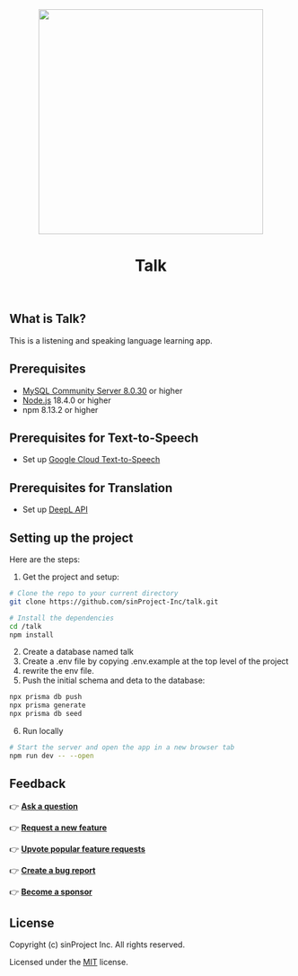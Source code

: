 <div align="center">
  <img src="https://sinproject.net/wp-content/uploads/2019/12/sinProject-01-640x677.png" width="400">
  <h1>Talk</h1>
  <br />
</div>

## What is Talk?

This is a listening and speaking language learning app.

## Prerequisites

- [MySQL Community Server 8.0.30](https://dev.mysql.com/downloads/mysql/) or higher
- [Node.js](https://nodejs.org/) 18.4.0 or higher
- npm 8.13.2 or higher

## Prerequisites for Text-to-Speech

- Set up [Google Cloud Text-to-Speech](https://cloud.google.com/text-to-speech)

## Prerequisites for Translation

- Set up [DeepL API](https://www.deepl.com/pro-api?cta=header-pro-api/)


## Setting up the project

Here are the steps:

1. Get the project and setup:

```bash
# Clone the repo to your current directory
git clone https://github.com/sinProject-Inc/talk.git

# Install the dependencies
cd /talk
npm install
```

2. Create a database named talk
3. Create a .env file by copying .env.example at the top level of the project
4. rewrite the env file.
5. Push the initial schema and deta to the database:

```bash
npx prisma db push
npx prisma generate
npx prisma db seed
```

6. Run locally

```bash
# Start the server and open the app in a new browser tab
npm run dev -- --open
```

## Feedback

👉 [**Ask a question**](https://github.com/sinProject-Inc/talk/discussions/new)

👉 [**Request a new feature**](https://github.com/sinProject-Inc/talk/issues/new)

👉 [**Upvote popular feature requests**](https://github.com/sinProject-Inc/talk/issues/)

👉 [**Create a bug report**](https://github.com/sinProject-Inc/talk/issues/new)

👉 [**Become a sponsor**](https://github.com/sponsors/sinproject-iwasaki)

## License

Copyright (c) sinProject Inc. All rights reserved.

Licensed under the [MIT](https://github.com/sinProject-Inc/talk/blob/main/LICENSE) license.


